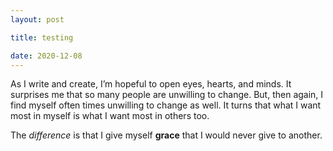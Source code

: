 ```yaml
---
layout: post

title: testing

date: 2020-12-08
---
```




As I write and create, I’m hopeful to open eyes, hearts, and minds. It surprises me that so many people are unwilling to change. But, then again, I find myself often times unwilling to change as well. It turns that what I want most in myself is what I want most in others too. 



The *difference* is that I give myself **grace** that I would never give to another. 
